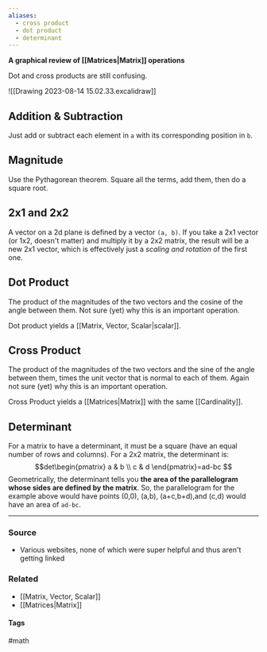 ```yaml
---
aliases:
  - cross product
  - dot product
  - determinant
---
```

**A graphical review of [[Matrices|Matrix]] operations**

Dot and cross products are still confusing. 

![[Drawing 2023-08-14 15.02.33.excalidraw]]

## Addition & Subtraction
Just add or subtract each element in `a` with its corresponding position in `b`.
## Magnitude
Use the Pythagorean theorem. Square all the terms, add them, then do a square root.


## 2x1 and 2x2
A vector on a 2d plane is defined by a vector `(a, b)`. If you take a 2x1 vector (or 1x2, doesn't matter) and multiply it by a 2x2 matrix, the result will be a new 2x1 vector, which is effectively just a *scaling and rotation* of the first one.

## Dot Product
The product of the magnitudes of the two vectors and the cosine of the angle between them. Not sure (yet) why this is an important operation.

Dot product yields a [[Matrix, Vector, Scalar|scalar]].

## Cross Product
The product of the magnitudes of the two vectors and the sine of the angle between them, times the unit vector that is normal to each of them. Again not sure (yet) why this is an important operation.

Cross Product yields a [[Matrices|Matrix]] with the same [[Cardinality]]. 

## Determinant
For a matrix to have a determinant, it must be a square (have an equal number of rows and columns). For a 2x2 matrix, the determinant is:
$$det\begin{pmatrix}
a & b \\ c & d
\end{pmatrix}=ad-bc
$$
Geometrically, the determinant tells you **the area of the parallelogram whose sides are defined by the matrix**. So, the parallelogram for the example above would have points (0,0), (a,b), (a+c,b+d),and (c,d) would have an area of `ad-bc`.

---
### Source
- Various websites, none of which were super helpful and thus aren't getting linked

### Related
- [[Matrix, Vector, Scalar]]
- [[Matrices|Matrix]]

#### Tags
#math 